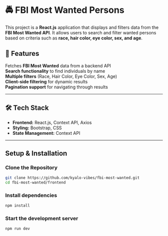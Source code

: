 # 🚔 FBI Most Wanted Persons

This project is a **React.js** application that displays and filters data from the **FBI Most Wanted API**. It allows users to search and filter wanted persons based on criteria such as **race, hair color, eye color, sex, and age**.

## 🚀 Features

Fetches **FBI Most Wanted** data from a backend API  
**Search functionality** to find individuals by name  
**Multiple filters** (Race, Hair Color, Eye Color, Sex, Age)  
**Client-side filtering** for dynamic results  
**Pagination support** for navigating through results  

---

## 🛠️ Tech Stack

- **Frontend:** React.js, Context API, Axios   
- **Styling:** Bootstrap, CSS  
- **State Management:** Context API  

---

##  Setup & Installation

### **Clone the Repository**
```sh
git clone https://github.com/kyalo-vibes/fbi-most-wanted.git
cd fbi-most-wanted/frontend
```

### **Install dependencies**
```sh
npm install
```

### **Start the development server**
```sh
npm run dev
```

